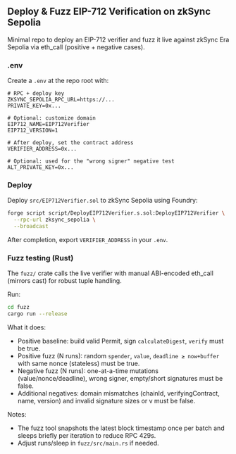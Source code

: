 ## Deploy & Fuzz EIP-712 Verification on zkSync Sepolia

Minimal repo to deploy an EIP-712 verifier and fuzz it live against zkSync Era Sepolia via eth_call (positive + negative cases).

### .env
Create a `.env` at the repo root with:
```
# RPC + deploy key
ZKSYNC_SEPOLIA_RPC_URL=https://...
PRIVATE_KEY=0x...

# Optional: customize domain
EIP712_NAME=EIP712Verifier
EIP712_VERSION=1

# After deploy, set the contract address
VERIFIER_ADDRESS=0x...

# Optional: used for the "wrong signer" negative test
ALT_PRIVATE_KEY=0x...
```

### Deploy
Deploy `src/EIP712Verifier.sol` to zkSync Sepolia using Foundry:
```bash
forge script script/DeployEIP712Verifier.s.sol:DeployEIP712Verifier \
  --rpc-url zksync_sepolia \
  --broadcast
```
After completion, export `VERIFIER_ADDRESS` in your `.env`.

### Fuzz testing (Rust)
The `fuzz/` crate calls the live verifier with manual ABI-encoded eth_call (mirrors cast) for robust tuple handling.

Run:
```bash
cd fuzz
cargo run --release
```

What it does:
- Positive baseline: build valid Permit, sign `calculateDigest`, `verify` must be true.
- Positive fuzz (N runs): random `spender`, `value`, `deadline ≥ now+buffer` with same nonce (stateless) must be true.
- Negative fuzz (N runs): one-at-a-time mutations (value/nonce/deadline), wrong signer, empty/short signatures must be false.
- Additional negatives: domain mismatches (chainId, verifyingContract, name, version) and invalid signature sizes or v must be false.

Notes:
- The fuzz tool snapshots the latest block timestamp once per batch and sleeps briefly per iteration to reduce RPC 429s.
- Adjust runs/sleep in `fuzz/src/main.rs` if needed.
